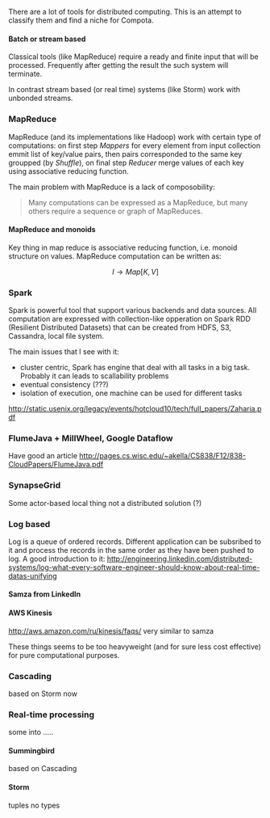 There are a lot of tools for distributed computing. This is an attempt to classify them and find a niche for Compota.

#### Batch or stream based
Classical tools (like MapReduce) require a ready and finite input that will be processed. Frequently after getting the result the such system will terminate.

In contrast stream based (or real time) systems (like Storm) work with unbonded streams.

### MapReduce
MapReduce (and its implementations like Hadoop) work with certain type of computations: on first step *Mappers* for every element from input collection emmit list of key/value pairs, then pairs corresponded to the same key groupped (by *Shuffle*), on final step *Reducer* merge values of each key using associative reducing function.

The main problem with MapReduce is a lack of composobility:

> Many computations can be expressed as a MapReduce, but many others require a sequence or graph of MapReduces.

#### MapReduce and monoids
Key thing in map reduce is associative reducing function, i.e. monoid structure on values. MapReduce computation can be written as:

$$I \to Map[K, V]$$

### Spark
Spark is powerful tool that support various backends and data sources. All computation are expressed with collection-like opperation on Spark RDD (Resilient Distributed Datasets) that can be created from HDFS, S3, Cassandra, local file system.

The main issues that I see with it:

* cluster centric, Spark has engine that deal with all tasks in a big task. Probably it can leads to scallability problems
* eventual consistency (???)
* isolation of execution, one machine can be used for different tasks

http://static.usenix.org/legacy/events/hotcloud10/tech/full_papers/Zaharia.pdf

### FlumeJava + MillWheel, Google Dataflow
Have good an article
http://pages.cs.wisc.edu/~akella/CS838/F12/838-CloudPapers/FlumeJava.pdf

### SynapseGrid
Some actor-based local thing not a distributed solution (?)


### Log based
Log is a queue of ordered records. Different application can be subsribed to it and process the records in the same order as they have been pushed to log. A good introduction to it:
http://engineering.linkedin.com/distributed-systems/log-what-every-software-engineer-should-know-about-real-time-datas-unifying

#### Samza from LinkedIn

#### AWS Kinesis
http://aws.amazon.com/ru/kinesis/faqs/
very similar to samza

These things seems to be too heavyweight (and for sure less cost effective) for pure computational purposes.  

### Cascading 
based on Storm now

### Real-time processing
some into .....

#### Summingbird 
based on Cascading

#### Storm
tuples no types







